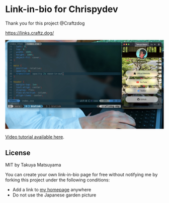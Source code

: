 # Link-in-bio for Chrispydev

Thank you for this project @Craftzdog

https://links.craftz.dog/

![thumbnail](./thumb.jpg)

[Video tutorial available here](https://youtu.be/u71pHOyvBp0).

## License

MIT by Takuya Matsuyama

You can create your own link-in-bio page for free without notifying me by forking this project under the following conditions:

- Add a link to [my homepage](https://www.craftz.dog/) anywhere
- Do not use the Japanese garden picture

